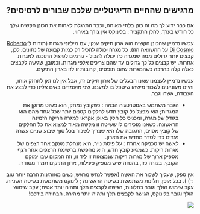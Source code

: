 <?php require("../../entete.php");?> <?php require("../../base.php");?> <?php require("../../fonctions.php");?>

<div id="corps" class="rtl" dir="rtl">

<h2>מרגישים שהחיים הדיגיטליים שלכם שבורים לרסיסים?</h2>

<p>אם כבר ידוע לך מה זה כונן בלתי מאוחה, וכבר התרגלת
לאחות את הכונן הקשיח שלך כל חודש בערך, להלן התקציר :
בלינוקס אין צורך באיחוי.</p>

<p>עכשיו נדמיין שהכונן הקשיח הוא ארון תיקים ענקי,
עם מיליוני מגרות (תודות ל־<a href="http://www.pps.jussieu.fr/~dicosmo/">Roberto 
Di Cosmo</a> על ההשוואה הזו).
כל מגרה יכולה להכיל רק כמות קבועה של נתונים. לכן, קבצים יותר גדולים ממה שמגרה כזו יכולה להכיל - גורמים לפיצול התוכנה למגרות אחרות.
יש קבצים כל כך גדולים עד שהם צריכים אלפי מגרות. וכמובן, שגישה לקבצים כאלה קלה בהרבה כשהמגרות שהם תופסים, קרובות זו לזו בארון התיקים.</p>

<p>עכשיו נדמיין לעצמנו שאנו הבעלים של ארון תיקים זה, אבל אין לנו זמן
לתחזק אותו, והיינו מעוניינים לשכור מישהו שיטפל בו למעננו. שני מועמדים
באים אלינו כדי לבצע את העבודה, אשה וגבר.</p>

<ul>

<li>הגבר משתמש באסטרטגיה הבאה : כשקובץ נמחק, הוא פשוט מרוקן את המגרות; הוא מפצל כל קובץ חדש לחלקים קטנים יותר שכל אחד מהם הוא בגודל של מגרה,
ומכניס כל חלק באופן אקראי למגרה הריקה הזמינה הראשונה.
כשאנו מזכירים לו ששיטה זו מקשה מאוד למצוא את כל החלקים של קובץ מסוים, התגובה שלו היא שצריך לשכור בכל סוף שבוע שניים עשרה נערים כדי לסדר מחדש את הארון.</li>

<li>לאשה יש טכניקה אחרת : על פיסת נייר, היא מנהלת מעקב אחר רצפים של מגרות
ריקות. כשמגיע קובץ חדש, היא מחפשת ברשימת הרצפים אחר רצף מספיק ארוך של מגרות ריקות שנמצאות זו ליד זו, וזה המקום שבו ימוקם הקובץ.
בצורה כזו, בהנחה שיש מספיק פעילות, ארון התיקים תמיד מסודר.</li>

</ul>

<p>אין ספק, שעליך לשכור את האשה (אפשר לנחש מראש, נשים מאורגנות הרבה יותר טוב :-) ).
בכל אופן, חלונות משתמשת בשיטה הראשונה ; לינוקס משתמשת בשיטה השנייה.
עקב שימוש הולך וגובר בחלונות, הגישה לקבצים תלך ותהיה יותר אטית;
עקב שימוש הולך וגובר בלינוקס, הגישה לקבצים תלך ותהיה יותר מהירה.
הבחירה בידכם!</p>

<img src="Images/defragment.png" />

</div>
<?php require("../../license_he.php");?>


